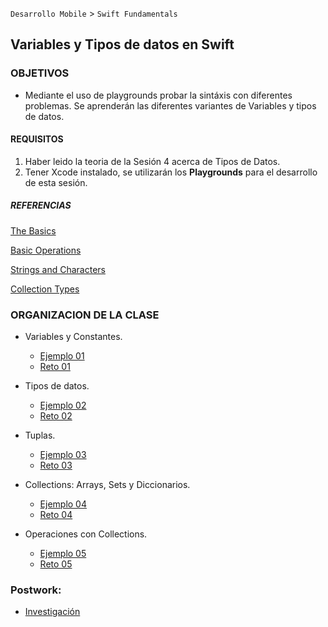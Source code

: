 
`Desarrollo Mobile` > `Swift Fundamentals`

## Variables y Tipos de datos en Swift 

### OBJETIVOS 

- Mediante el uso de playgrounds probar la sintáxis con diferentes problemas. Se aprenderán las diferentes variantes de Variables y tipos de datos.


#### REQUISITOS

1. Haber leido la teoria de la Sesión 4 acerca de Tipos de Datos.
2. Tener Xcode instalado, se utilizarán los **Playgrounds** para el desarrollo de esta sesión.

##### REFERENCIAS

[The Basics](https://docs.swift.org/swift-book/LanguageGuide/TheBasics.html)

[Basic Operations](https://docs.swift.org/swift-book/LanguageGuide/BasicOperators.html)

[Strings and Characters](https://docs.swift.org/swift-book/LanguageGuide/StringsAndCharacters.html)

[Collection Types](https://docs.swift.org/swift-book/LanguageGuide/CollectionTypes.html)


### ORGANIZACION DE LA CLASE 

-  Variables y Constantes. 

	- [Ejemplo 01](Ejemplo-01)
	- [Reto 01](Reto-01)

- Tipos de datos.

	- [Ejemplo 02](Ejemplo-02)
	- [Reto 02](Reto-02)

- Tuplas.

	- [Ejemplo 03](Ejemplo-03)
	- [Reto 03](Reto-03)

- Collections: Arrays, Sets y Diccionarios.

	- [Ejemplo 04](Ejemplo-04)
	- [Reto 04](Reto-04)

- Operaciones con Collections.

	- [Ejemplo 05](Ejemplo-05)
	- [Reto 05](Reto-05)


### Postwork:

- [Investigación](Postwork)



